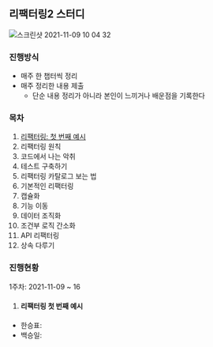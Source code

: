 ## 리팩터링2 스터디
![스크린샷 2021-11-09 10 04 32](https://user-images.githubusercontent.com/53952734/140842807-bfe21c25-86e1-4ad9-9d90-1c739d8ec8ff.png)

### 진행방식
- 매주 한 챕터씩 정리
- 매주 정리한 내용 제출
  - 단순 내용 정리가 아니라 본인이 느끼거나 배운점을 기록한다

### 목차
1. [리팩터링: 첫 번째 예시](#리팩터링-첫-번째-예시)  
2. 리팩터링 원칙  
3. 코드에서 나는 악취  
4. 테스트 구축하기  
5. 리팩터링 카탈로그 보는 법  
6. 기본적인 리팩터링  
7. 캡슐화  
8. 기능 이동  
9. 데이터 조직화  
10. 조건부 로직 간소화  
11. API 리팩터링  
12. 상속 다루기  

### 진행현황
1주차: 2021-11-09 ~ 16
1. #### 리팩터링 첫 번째 예시
  - 한승표:
  - 백승일:
